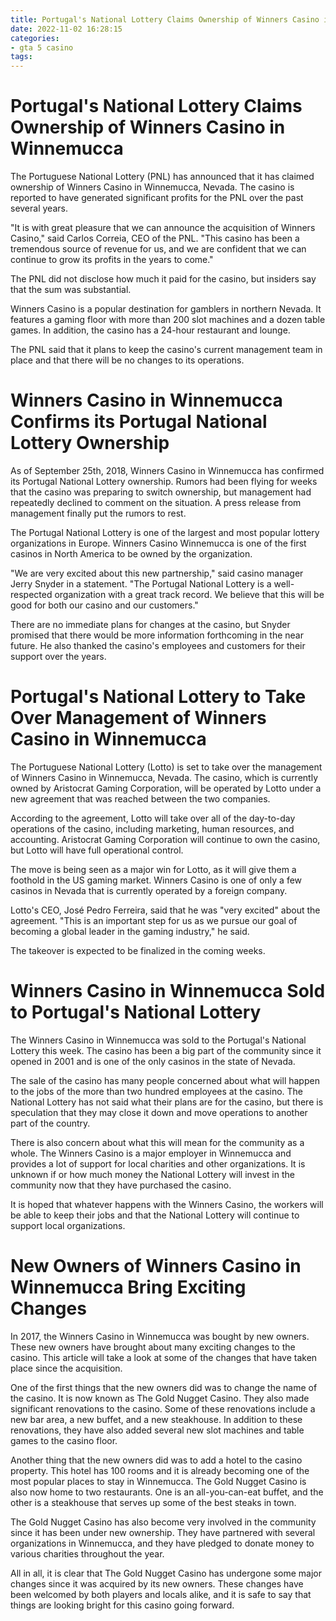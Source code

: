 ```yaml
---
title: Portugal's National Lottery Claims Ownership of Winners Casino in Winnemucca
date: 2022-11-02 16:28:15
categories:
- gta 5 casino
tags:
---
```



#  Portugal's National Lottery Claims Ownership of Winners Casino in Winnemucca

The Portuguese National Lottery (PNL) has announced that it has claimed ownership of Winners Casino in Winnemucca, Nevada. The casino is reported to have generated significant profits for the PNL over the past several years.

"It is with great pleasure that we can announce the acquisition of Winners Casino," said Carlos Correia, CEO of the PNL. "This casino has been a tremendous source of revenue for us, and we are confident that we can continue to grow its profits in the years to come."

The PNL did not disclose how much it paid for the casino, but insiders say that the sum was substantial.

Winners Casino is a popular destination for gamblers in northern Nevada. It features a gaming floor with more than 200 slot machines and a dozen table games. In addition, the casino has a 24-hour restaurant and lounge.

The PNL said that it plans to keep the casino's current management team in place and that there will be no changes to its operations.

#  Winners Casino in Winnemucca Confirms its Portugal National Lottery Ownership

As of September 25th, 2018, Winners Casino in Winnemucca has confirmed its Portugal National Lottery ownership. Rumors had been flying for weeks that the casino was preparing to switch ownership, but management had repeatedly declined to comment on the situation. A press release from management finally put the rumors to rest.

The Portugal National Lottery is one of the largest and most popular lottery organizations in Europe. Winners Casino Winnemucca is one of the first casinos in North America to be owned by the organization.

"We are very excited about this new partnership," said casino manager Jerry Snyder in a statement. "The Portugal National Lottery is a well-respected organization with a great track record. We believe that this will be good for both our casino and our customers."

There are no immediate plans for changes at the casino, but Snyder promised that there would be more information forthcoming in the near future. He also thanked the casino's employees and customers for their support over the years.

#  Portugal's National Lottery to Take Over Management of Winners Casino in Winnemucca

The Portuguese National Lottery (Lotto) is set to take over the management of Winners Casino in Winnemucca, Nevada. The casino, which is currently owned by Aristocrat Gaming Corporation, will be operated by Lotto under a new agreement that was reached between the two companies.

According to the agreement, Lotto will take over all of the day-to-day operations of the casino, including marketing, human resources, and accounting. Aristocrat Gaming Corporation will continue to own the casino, but Lotto will have full operational control.

The move is being seen as a major win for Lotto, as it will give them a foothold in the US gaming market. Winners Casino is one of only a few casinos in Nevada that is currently operated by a foreign company.

Lotto's CEO, José Pedro Ferreira, said that he was "very excited" about the agreement. "This is an important step for us as we pursue our goal of becoming a global leader in the gaming industry," he said.

The takeover is expected to be finalized in the coming weeks.

#  Winners Casino in Winnemucca Sold to Portugal's National Lottery

The Winners Casino in Winnemucca was sold to the Portugal's National Lottery this week. The casino has been a big part of the community since it opened in 2001 and is one of the only casinos in the state of Nevada.

The sale of the casino has many people concerned about what will happen to the jobs of the more than two hundred employees at the casino. The National Lottery has not said what their plans are for the casino, but there is speculation that they may close it down and move operations to another part of the country.

There is also concern about what this will mean for the community as a whole. The Winners Casino is a major employer in Winnemucca and provides a lot of support for local charities and other organizations. It is unknown if or how much money the National Lottery will invest in the community now that they have purchased the casino.

It is hoped that whatever happens with the Winners Casino, the workers will be able to keep their jobs and that the National Lottery will continue to support local organizations.

#  New Owners of Winners Casino in Winnemucca Bring Exciting Changes

In 2017, the Winners Casino in Winnemucca was bought by new owners. These new owners have brought about many exciting changes to the casino. This article will take a look at some of the changes that have taken place since the acquisition.

One of the first things that the new owners did was to change the name of the casino. It is now known as The Gold Nugget Casino. They also made significant renovations to the casino. Some of these renovations include a new bar area, a new buffet, and a new steakhouse. In addition to these renovations, they have also added several new slot machines and table games to the casino floor.

Another thing that the new owners did was to add a hotel to the casino property. This hotel has 100 rooms and it is already becoming one of the most popular places to stay in Winnemucca. The Gold Nugget Casino is also now home to two restaurants. One is an all-you-can-eat buffet, and the other is a steakhouse that serves up some of the best steaks in town.

The Gold Nugget Casino has also become very involved in the community since it has been under new ownership. They have partnered with several organizations in Winnemucca, and they have pledged to donate money to various charities throughout the year.

All in all, it is clear that The Gold Nugget Casino has undergone some major changes since it was acquired by its new owners. These changes have been welcomed by both players and locals alike, and it is safe to say that things are looking bright for this casino going forward.